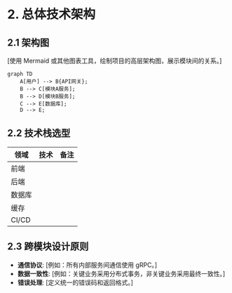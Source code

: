 # 2. 总体技术架构

## 2.1 架构图

[使用 Mermaid 或其他图表工具，绘制项目的高层架构图，展示模块间的关系。]

```mermaid
graph TD
    A[用户] --> B{API网关};
    B --> C[模块A服务];
    B --> D[模块B服务];
    C --> E[数据库];
    D --> E;
```

## 2.2 技术栈选型

| 领域 | 技术 | 备注 |
| --- | --- | --- |
| 前端 | | |
| 后端 | | |
| 数据库 | | |
| 缓存 | | |
| CI/CD | | |

## 2.3 跨模块设计原则

- **通信协议**: [例如：所有内部服务间通信使用 gRPC。]
- **数据一致性**: [例如：关键业务采用分布式事务，非关键业务采用最终一致性。]
- **错误处理**: [定义统一的错误码和返回格式。]
